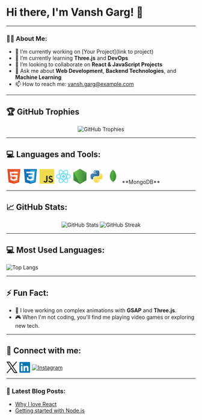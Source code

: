 # Hi there, I'm **Vansh Garg**! 👋  

<!-- ![Profile views](https://komarev.com/ghpvc/?username=VKGarg7&label=Profile%20views&color=0e75b6&style=flat)  
![GitHub followers](https://img.shields.io/github/followers/VKGarg7?style=social)  
![GitHub stars](https://img.shields.io/github/stars/VKGarg7?style=social) -->

---

### 👨‍💻 **About Me:**

- 🔭 I’m currently working on [Your Project](link to project)
- 🌱 I’m currently learning **Three.js** and **DevOps**
- 👯 I’m looking to collaborate on **React & JavaScript Projects**
- 💬 Ask me about **Web Development**, **Backend Technologies**, and **Machine Learning**
- 📫 How to reach me: vansh.garg@example.com

---

## 🏆 **GitHub Trophies**
<p align="center">
  <img src="https://github-profile-trophy.vercel.app/?username=VKGarg7&theme=radical&no-frame=true&column=6&margin-w=15" alt="GitHub Trophies"/>
</p>

---

## 💻 **Languages and Tools:**

<p align="left">
  <img src="https://raw.githubusercontent.com/devicons/devicon/master/icons/html5/html5-original.svg" alt="HTML5" width="40" height="40"/>
  <img src="https://raw.githubusercontent.com/devicons/devicon/master/icons/css3/css3-original.svg" alt="CSS3" width="40" height="40"/>
  <img src="https://raw.githubusercontent.com/devicons/devicon/master/icons/javascript/javascript-original.svg" alt="JavaScript" width="40" height="40"/>
  <img src="https://raw.githubusercontent.com/devicons/devicon/master/icons/react/react-original.svg" alt="React" width="40" height="40"/>
  <img src="https://raw.githubusercontent.com/devicons/devicon/master/icons/nodejs/nodejs-original.svg" alt="Node.js" width="40" height="40"/>
  <img src="https://raw.githubusercontent.com/devicons/devicon/master/icons/python/python-original.svg" alt="Python" width="40" height="40"/>
  <img src="https://raw.githubusercontent.com/devicons/devicon/master/icons/mongodb/mongodb-original.svg" alt="MongoDB" width="40" height="40"/> **MongoDB**
</p>

---

## 📈 **GitHub Stats:**

<p align="center">
  <img src="https://github-readme-stats.vercel.app/api?username=VKGarg7&show_icons=true&theme=radical&count_private=true" alt="GitHub Stats" width="48%" />
  <img src="https://github-readme-streak-stats.herokuapp.com/?user=VKGarg7&theme=radical" alt="GitHub Streak" width="48%" />
</p>

---

## 💻 **Most Used Languages:**

![Top Langs](https://github-readme-stats.vercel.app/api/top-langs/?username=VKGarg7&layout=compact&theme=radical)

---

## ⚡ **Fun Fact:**
- 🌟 I love working on complex animations with **GSAP** and **Three.js**.
- 🎮 When I'm not coding, you'll find me playing video games or exploring new tech.

---

## 🤝 **Connect with me:**

<p align="left">
  <a href="https://twitter.com/yourtwitter" target="blank"><img align="center" src="https://raw.githubusercontent.com/devicons/devicon/master/icons/twitter/twitter-original.svg" alt="Twitter" height="30" width="30" /></a>
  <a href="https://linkedin.com/in/yourprofile" target="blank"><img align="center" src="https://raw.githubusercontent.com/devicons/devicon/master/icons/linkedin/linkedin-original.svg" alt="LinkedIn" height="30" width="30" /></a>
  <a href="https://instagram.com/yourInstagram" target="blank"><img align="center" src="https://raw.githubusercontent.com/devicons/devicon/master/icons/instagram/instagram-original.svg" alt="Instagram" height="30" width="30" /></a>
</p>

---

### 📝 **Latest Blog Posts:**
<!-- BLOG-POST-LIST:START -->
- [Why I love React](#)
- [Getting started with Node.js](#)
<!-- BLOG-POST-LIST:END -->
